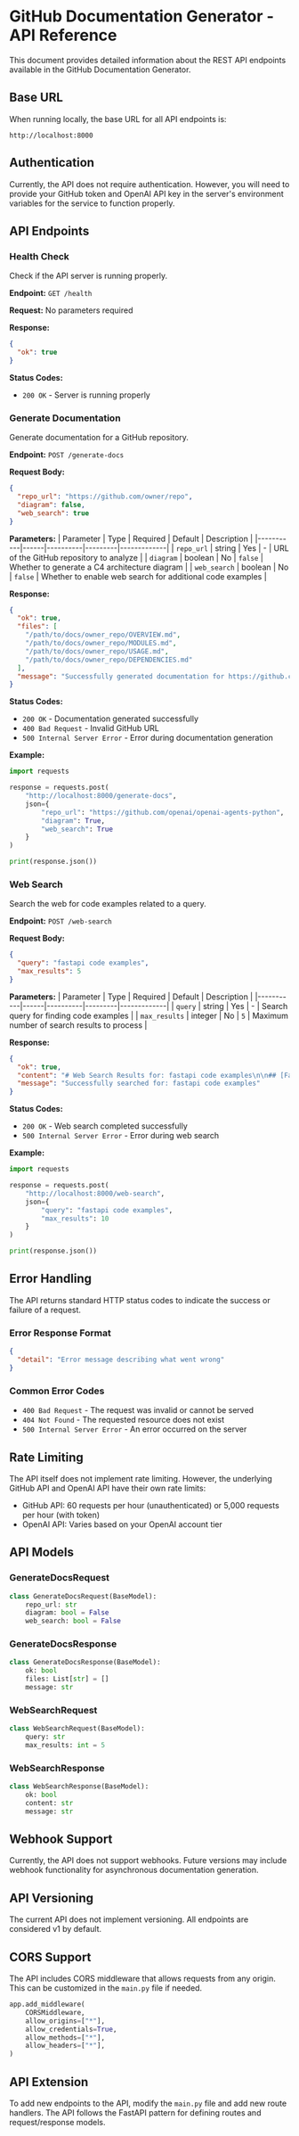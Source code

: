 # GitHub Documentation Generator - API Reference

This document provides detailed information about the REST API endpoints available in the GitHub Documentation Generator.

## Base URL

When running locally, the base URL for all API endpoints is:

```
http://localhost:8000
```

## Authentication

Currently, the API does not require authentication. However, you will need to provide your GitHub token and OpenAI API key in the server's environment variables for the service to function properly.

## API Endpoints

### Health Check

Check if the API server is running properly.

**Endpoint:** `GET /health`

**Request:** No parameters required

**Response:**
```json
{
  "ok": true
}
```

**Status Codes:**
- `200 OK` - Server is running properly

### Generate Documentation

Generate documentation for a GitHub repository.

**Endpoint:** `POST /generate-docs`

**Request Body:**
```json
{
  "repo_url": "https://github.com/owner/repo",
  "diagram": false,
  "web_search": true
}
```

**Parameters:**
| Parameter | Type | Required | Default | Description |
|-----------|------|----------|---------|-------------|
| `repo_url` | string | Yes | - | URL of the GitHub repository to analyze |
| `diagram` | boolean | No | `false` | Whether to generate a C4 architecture diagram |
| `web_search` | boolean | No | `false` | Whether to enable web search for additional code examples |

**Response:**
```json
{
  "ok": true,
  "files": [
    "/path/to/docs/owner_repo/OVERVIEW.md",
    "/path/to/docs/owner_repo/MODULES.md",
    "/path/to/docs/owner_repo/USAGE.md",
    "/path/to/docs/owner_repo/DEPENDENCIES.md"
  ],
  "message": "Successfully generated documentation for https://github.com/owner/repo"
}
```

**Status Codes:**
- `200 OK` - Documentation generated successfully
- `400 Bad Request` - Invalid GitHub URL
- `500 Internal Server Error` - Error during documentation generation

**Example:**
```python
import requests

response = requests.post(
    "http://localhost:8000/generate-docs",
    json={
        "repo_url": "https://github.com/openai/openai-agents-python",
        "diagram": True,
        "web_search": True
    }
)

print(response.json())
```

### Web Search

Search the web for code examples related to a query.

**Endpoint:** `POST /web-search`

**Request Body:**
```json
{
  "query": "fastapi code examples",
  "max_results": 5
}
```

**Parameters:**
| Parameter | Type | Required | Default | Description |
|-----------|------|----------|---------|-------------|
| `query` | string | Yes | - | Search query for finding code examples |
| `max_results` | integer | No | `5` | Maximum number of search results to process |

**Response:**
```json
{
  "ok": true,
  "content": "# Web Search Results for: fastapi code examples\n\n## [FastAPI - The Examples Book](https://the-examples-book.com/tools/fastapi)\n\n### Code Snippet 1\n\n```python\nfrom fastapi import FastAPI\n\napp = FastAPI()\n\n@app.get(\"/\")\nasync def root():\n    return {\"message\": \"Hello World\"}\n```\n\n...",
  "message": "Successfully searched for: fastapi code examples"
}
```

**Status Codes:**
- `200 OK` - Web search completed successfully
- `500 Internal Server Error` - Error during web search

**Example:**
```python
import requests

response = requests.post(
    "http://localhost:8000/web-search",
    json={
        "query": "fastapi code examples",
        "max_results": 10
    }
)

print(response.json())
```

## Error Handling

The API returns standard HTTP status codes to indicate the success or failure of a request.

### Error Response Format

```json
{
  "detail": "Error message describing what went wrong"
}
```

### Common Error Codes

- `400 Bad Request` - The request was invalid or cannot be served
- `404 Not Found` - The requested resource does not exist
- `500 Internal Server Error` - An error occurred on the server

## Rate Limiting

The API itself does not implement rate limiting. However, the underlying GitHub API and OpenAI API have their own rate limits:

- GitHub API: 60 requests per hour (unauthenticated) or 5,000 requests per hour (with token)
- OpenAI API: Varies based on your OpenAI account tier

## API Models

### GenerateDocsRequest

```python
class GenerateDocsRequest(BaseModel):
    repo_url: str
    diagram: bool = False
    web_search: bool = False
```

### GenerateDocsResponse

```python
class GenerateDocsResponse(BaseModel):
    ok: bool
    files: List[str] = []
    message: str
```

### WebSearchRequest

```python
class WebSearchRequest(BaseModel):
    query: str
    max_results: int = 5
```

### WebSearchResponse

```python
class WebSearchResponse(BaseModel):
    ok: bool
    content: str
    message: str
```

## Webhook Support

Currently, the API does not support webhooks. Future versions may include webhook functionality for asynchronous documentation generation.

## API Versioning

The current API does not implement versioning. All endpoints are considered v1 by default.

## CORS Support

The API includes CORS middleware that allows requests from any origin. This can be customized in the `main.py` file if needed.

```python
app.add_middleware(
    CORSMiddleware,
    allow_origins=["*"],
    allow_credentials=True,
    allow_methods=["*"],
    allow_headers=["*"],
)
```

## API Extension

To add new endpoints to the API, modify the `main.py` file and add new route handlers. The API follows the FastAPI pattern for defining routes and request/response models.
